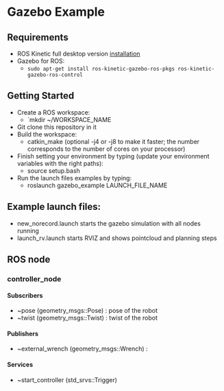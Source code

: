 # Gazebo Example

## Requirements
* ROS Kinetic full desktop version [installation](http://wiki.ros.org/kinetic/Installation/Ubuntu)
* Gazebo for ROS:
    * `sudo apt-get install ros-kinetic-gazebo-ros-pkgs ros-kinetic-gazebo-ros-control`

## Getting Started
* Create a ROS workspace:
    * `mkdir ~/WORKSPACE_NAME
* Git clone this repository in it
* Build the workspace:
    * catkin_make (optional -j4 or -j8 to make it faster; the number corresponds to the number of cores on your processor)
* Finish setting your environment by typing (update your environment variables with the right paths):
    * source setup.bash
* Run the launch files examples by typing:
    * roslaunch gazebo_example LAUNCH_FILE_NAME

## Example launch files:
* new_norecord.launch starts the gazebo simulation with all nodes running
* launch_rv.launch starts RVIZ and shows pointcloud and planning steps

## ROS node
### controller_node
#### Subscribers
* ~pose (geometry_msgs::Pose) : pose of the robot
* ~twist (geometry_msgs::Twist) : twist of the robot 
#### Publishers
* ~external_wrench (geometry_msgs::Wrench) : 
#### Services
* ~start_controller (std_srvs::Trigger)


